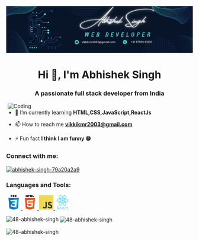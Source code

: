 <img src="https://github.com/48-Abhishek-Singh/48-Abhishek-Singh/blob/main/Abhishek%20Singh.png">

<h1 align="center">Hi 👋, I'm Abhishek Singh</h1>
<h3 align="center">A passionate full stack developer from India</h3>

<img align="right" alt="Coding" width="500" src="https://cdn.myportfolio.com/2fcfcb103788251450a8304378dffded/65198b6e-e407-4c8f-8500-6768cb35a76c_car_1x1.gif?h=cf2ee241356101c627e3efd748d598c0">


- 🌱 I’m currently learning **HTML,CSS,JavaScript,ReactJs**

- 📫 How to reach me **vikkikmr2003@gmail.com**

- ⚡ Fun fact **I think I am funny 😁**

<h3 align="left">Connect with me:</h3>
<p align="left">
<a href="https://linkedin.com/in/abhishek-singh-79a20a2a9" target="blank"><img align="center" src="https://raw.githubusercontent.com/rahuldkjain/github-profile-readme-generator/master/src/images/icons/Social/linked-in-alt.svg" alt="abhishek-singh-79a20a2a9" height="30" width="40" /></a>
</p>

<h3 align="left">Languages and Tools:</h3>
<p align="left"> <a href="https://www.w3schools.com/css/" target="_blank" rel="noreferrer"> <img src="https://raw.githubusercontent.com/devicons/devicon/master/icons/css3/css3-original-wordmark.svg" alt="css3" width="40" height="40"/> </a> <a href="https://www.w3.org/html/" target="_blank" rel="noreferrer"> <img src="https://raw.githubusercontent.com/devicons/devicon/master/icons/html5/html5-original-wordmark.svg" alt="html5" width="40" height="40"/> </a> <a href="https://developer.mozilla.org/en-US/docs/Web/JavaScript" target="_blank" rel="noreferrer"> <img src="https://raw.githubusercontent.com/devicons/devicon/master/icons/javascript/javascript-original.svg" alt="javascript" width="40" height="40"/> </a> <a href="https://reactjs.org/" target="_blank" rel="noreferrer"> <img src="https://raw.githubusercontent.com/devicons/devicon/master/icons/react/react-original-wordmark.svg" alt="react" width="40" height="40"/> </a> </p>

<p><img align="left" src="https://github-readme-stats.vercel.app/api/top-langs?username=48-abhishek-singh&show_icons=true&locale=en&layout=compact" alt="48-abhishek-singh" /></p>

<p>&nbsp;<img align="center" src="https://github-readme-stats.vercel.app/api?username=48-abhishek-singh&show_icons=true&locale=en" alt="48-abhishek-singh" /></p>

<p><img align="center" src="https://github-readme-streak-stats.herokuapp.com/?user=48-abhishek-singh&" alt="48-abhishek-singh" /></p>
